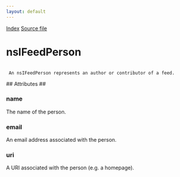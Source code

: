 ```yaml
---
layout: default
---
```

<div id='links'><a href="../index.html">Index</a>
<a href="http://dxr.mozilla.org/mozilla-central/source/toolkit/components/feeds/nsIFeedPerson.idl">Source file</a>
</div>

# nsIFeedPerson #
<code>  
 An nsIFeedPerson represents an author or contributor of a feed.  
  
</code>
## Attributes ##

### name ###
  
The name of the person.  
  

### email ###
  
An email address associated with the person.  
  

### uri ###
  
A URI associated with the person (e.g. a homepage).  
  
